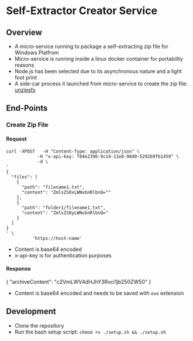 # Self-Extractor Creator Service

## Overview

* A micro-service running to package a self-extracting zip file for Windows Platfrom
* Micro-service is running inside a linux docker container for portability reasons
* Node.js has been selected due to its asynchronous nature and a light foot print
* A side-car process it launched from micro-service to create the zip file: [unzipsfx](http://infozip.sourceforge.net/)

## End-Points

### Create Zip File

#### Request

```
curl -XPOST   -H "Content-Type: application/json" \
            -H "x-api-key: f84e2396-9c14-11e8-98d0-529269fb1459" \
            -d \
'
{
  "files": [
    {
      "path": "filename1.txt",
      "content": "ZmlsZS0xLWNvbnRlbnQ=""
    },
    {
      "path": "folder1/filename1.txt",
      "content": "ZmlsZS0yLWNvbnRlbnQ="
    }
  ]
}
' \
          'https://host-name'
```

* Content is base64 encoded
* x-api-key is for authentication purposes

#### Response

{
  "archiveContent": "c2VmLWV4dHJhY3Rvci1jb250ZW50"
}

* Content is base64 encoded and needs to be saved with `exe` extension

## Development

* Clone the repository
* Run the bash setup script: `chmod +x ./setup.sh && ./setup.sh`
